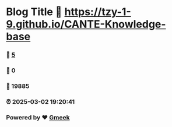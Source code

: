 # Blog Title :link: https://tzy-1-9.github.io/CANTE-Knowledge-base 
### :page_facing_up: [5](https://tzy-1-9.github.io/CANTE-Knowledge-base/tag.html) 
### :speech_balloon: 0 
### :hibiscus: 19885 
### :alarm_clock: 2025-03-02 19:20:41 
### Powered by :heart: [Gmeek](https://github.com/Meekdai/Gmeek)
